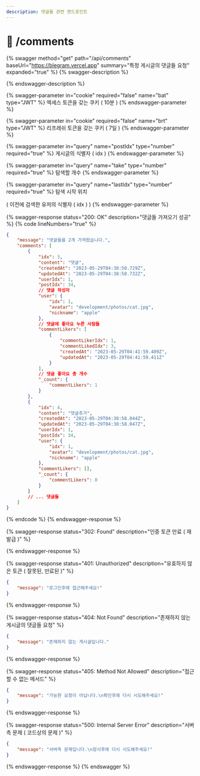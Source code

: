 ```yaml
---
description: 댓글들 관련 엔드포인트
---
```


# 📃 /comments

{% swagger method="get" path="/api/comments" baseUrl="https://blegram.vercel.app" summary="특정 게시글의 댓글들 요청" expanded="true" %}
{% swagger-description %}

{% endswagger-description %}

{% swagger-parameter in="cookie" required="false" name="bat" type="JWT" %}
엑세스 토큰을 갖는 쿠키 ( 10분 )
{% endswagger-parameter %}

{% swagger-parameter in="cookie" required="false" name="brt" type="JWT" %}
리프레쉬 토큰을 갖는 쿠키 ( 7일 )
{% endswagger-parameter %}

{% swagger-parameter in="query" name="postIdx" type="number" required="true" %}
게시글의 식별자 ( idx )
{% endswagger-parameter %}

{% swagger-parameter in="query" name="take" type="number" required="true" %}
탐색할 개수
{% endswagger-parameter %}

{% swagger-parameter in="query" name="lastIdx" type="number" required="true" %}
탐색 시작 위치

( 이전에 검색한 유저의 식별자 ( idx ) )
{% endswagger-parameter %}

{% swagger-response status="200: OK" description="댓글들 가져오기 성공" %}
{% code lineNumbers="true" %}
```json
{
    "message": "댓글들을 2개 가져왔습니다.",
    "comments": [
        {
            "idx": 3,
            "content": "댓글",
            "createdAt": "2023-05-29T04:38:50.729Z",
            "updatedAt": "2023-05-29T04:38:50.732Z",
            "userIdx": 1,
            "postIdx": 34,
            // 댓글 작성자
            "user": {
                "idx": 1,
                "avatar": "development/photos/cat.jpg",
                "nickname": "apple"
            },
            // 댓글에 좋아요 누른 사람들
            "commentLikers": [
                {
                    "commentLikerIdx": 1,
                    "commentLikedIdx": 3,
                    "createdAt": "2023-05-29T04:41:59.409Z",
                    "updatedAt": "2023-05-29T04:41:59.411Z"
                }
            ],
            // 댓글 좋아요 총 개수
            "_count": {
                "commentLikers": 1
            }
        },
        {
            "idx": 4,
            "content": "댓글추가",
            "createdAt": "2023-05-29T04:38:58.044Z",
            "updatedAt": "2023-05-29T04:38:58.047Z",
            "userIdx": 1,
            "postIdx": 34,
            "user": {
                "idx": 1,
                "avatar": "development/photos/cat.jpg",
                "nickname": "apple"
            },
            "commentLikers": [],
            "_count": {
                "commentLikers": 0
            }
        }
        // ... 댓글들
    ]
}
```
{% endcode %}
{% endswagger-response %}

{% swagger-response status="302: Found" description="인증 토큰 만료 ( 재발급 )" %}

{% endswagger-response %}

{% swagger-response status="401: Unauthorized" description="유효하지 않은 토큰 ( 잘못된, 만료된 )" %}
```json
{
    "message": "로그인후에 접근해주세요!"
}
```
{% endswagger-response %}

{% swagger-response status="404: Not Found" description="존재하지 않는 게시글의 댓글들 요청" %}
```json
{
    "message": "존재하지 않는 게시글입니다."
}
```
{% endswagger-response %}

{% swagger-response status="405: Method Not Allowed" description="접근할 수 없는 메서드" %}
```json
{
    "message": "가능한 요청이 아닙니다.\n확인후에 다시 시도해주세요!"
}
```
{% endswagger-response %}

{% swagger-response status="500: Internal Server Error" description="서버측 문제 ( 코드상의 문제 )" %}
```json
{
    "message": "서버측 문제입니다.\n잠시후에 다시 시도해주세요!"
}
```
{% endswagger-response %}
{% endswagger %}
